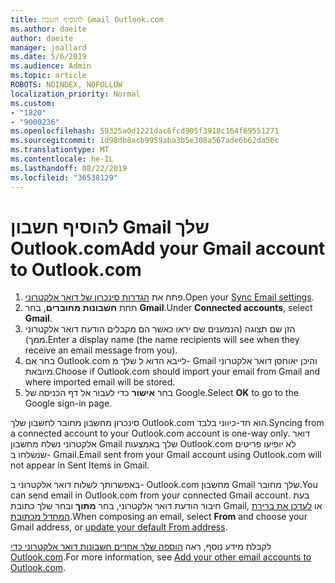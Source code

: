 ```yaml
---
title: להוסיף חשבון Gmail Outlook.com
ms.author: daeite
author: daeite
manager: joallard
ms.date: 5/6/2019
ms.audience: Admin
ms.topic: article
ROBOTS: NOINDEX, NOFOLLOW
localization_priority: Normal
ms.custom:
- "1820"
- "9000236"
ms.openlocfilehash: 59325a0d1221dac6fcd905f3918c164f69551271
ms.sourcegitcommit: 1d98db8acb9959aba3b5e308a567ade6b62da56c
ms.translationtype: MT
ms.contentlocale: he-IL
ms.lasthandoff: 08/22/2019
ms.locfileid: "36538129"
---
```

# <a name="add-your-gmail-account-to-outlookcom"></a><span data-ttu-id="41145-102">להוסיף חשבון Gmail שלך Outlook.com</span><span class="sxs-lookup"><span data-stu-id="41145-102">Add your Gmail account to Outlook.com</span></span>

1. <span data-ttu-id="41145-103">פתח את [הגדרות סינכרון של דואר אלקטרוני](https://go.microsoft.com/fwlink/?linkid=875264).</span><span class="sxs-lookup"><span data-stu-id="41145-103">Open your [Sync Email settings](https://go.microsoft.com/fwlink/?linkid=875264).</span></span>
2. <span data-ttu-id="41145-104">תחת **חשבונות מחוברים**, בחר **Gmail**.</span><span class="sxs-lookup"><span data-stu-id="41145-104">Under **Connected accounts**, select **Gmail**.</span></span>
3. <span data-ttu-id="41145-105">הזן שם תצוגה (הנמענים שם יראו כאשר הם מקבלים הודעת דואר אלקטרוני ממך).</span><span class="sxs-lookup"><span data-stu-id="41145-105">Enter a display name (the name recipients will see when they receive an email message from you).</span></span>
4. <span data-ttu-id="41145-106">בחר אם Outlook.com לייבא הדוא ל שלך מ- Gmail והיכן יאוחסן דואר אלקטרוני מיובאת.</span><span class="sxs-lookup"><span data-stu-id="41145-106">Choose if Outlook.com should import your email from Gmail and where imported email will be stored.</span></span>
5. <span data-ttu-id="41145-107">בחר **אישור** כדי לעבור אל דף הכניסה של Google.</span><span class="sxs-lookup"><span data-stu-id="41145-107">Select **OK** to go to the Google sign-in page.</span></span>

<span data-ttu-id="41145-108">סינכרון מחשבון מחובר לחשבון שלך Outlook.com הוא חד-כיווני בלבד.</span><span class="sxs-lookup"><span data-stu-id="41145-108">Syncing from a connected account to your Outlook.com account is one-way only.</span></span> <span data-ttu-id="41145-109">דואר אלקטרוני נשלח מחשבון Gmail שלך באמצעות Outlook.com לא יופיעו פריטים שנשלחו ב- Gmail.</span><span class="sxs-lookup"><span data-stu-id="41145-109">Email sent from your Gmail account using Outlook.com will not appear in Sent Items in Gmail.</span></span>

<span data-ttu-id="41145-110">באפשרותך לשלוח דואר אלקטרוני ב- Outlook.com מחשבון Gmail שלך מחובר.</span><span class="sxs-lookup"><span data-stu-id="41145-110">You can send email in Outlook.com from your connected Gmail account.</span></span> <span data-ttu-id="41145-111">בעת חיבור הודעת דואר אלקטרוני, בחר **מתוך** ובחר שלך כתובת Gmail, או [לעדכן את ברירת המחדל מכתובת](https://go.microsoft.com/fwlink/?linkid=875264).</span><span class="sxs-lookup"><span data-stu-id="41145-111">When composing an email, select **From** and choose your Gmail address, or [update your default From address](https://go.microsoft.com/fwlink/?linkid=875264).</span></span>

<span data-ttu-id="41145-112">לקבלת מידע נוסף, ראה [הוספה שלך אחרים חשבונות דואר אלקטרוני כדי Outlook.com](https://support.office.com/article/c5224df4-5885-4e79-91ba-523aa743f0ba?wt.mc_id=Office_Outlook_com_Alchemy).</span><span class="sxs-lookup"><span data-stu-id="41145-112">For more information, see [Add your other email accounts to Outlook.com](https://support.office.com/article/c5224df4-5885-4e79-91ba-523aa743f0ba?wt.mc_id=Office_Outlook_com_Alchemy).</span></span>